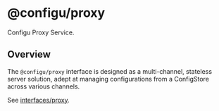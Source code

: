 # @configu/proxy

Configu Proxy Service.

## Overview

The `@configu/proxy` interface is designed as a multi-channel, stateless server solution, adept at managing configurations from a ConfigStore across various channels.

See [interfaces/proxy](https://docs.configu.com/interfaces/proxy/overview).
